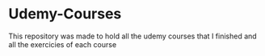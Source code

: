 # Udemy-Courses
This repository was made to hold all the udemy courses that I finished and all the exercicies of each course
